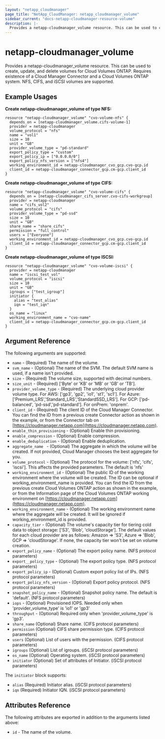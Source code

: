 ```yaml
---
layout: "netapp_cloudmanager"
page_title: "NetApp_CloudManager: netapp_cloudmanager_volume"
sidebar_current: "docs-netapp-cloudmanager-resource-volume"
description: |-
  Provides a netapp-cloudmanager_volume resource. This can be used to create, update, and delete volumes for Cloud Volumes ONTAP.
---
```


# netapp-cloudmanager_volume

Provides a netapp-cloudmanager_volume resource. This can be used to create, update, and delete volumes for Cloud Volumes ONTAP.
Requires existence of a Cloud Manager Connector and a Cloud Volumes ONTAP system.
NFS, CIFS, and iSCSI volumes are supported.

## Example Usages

**Create netapp-cloudmanager_volume of type NFS:**

```
resource "netapp-cloudmanager_volume" "cvo-volume-nfs" {
  depends_on = [netapp-cloudmanager_volume.cifs-volume-1]
  provider = netapp-cloudmanager
  volume_protocol = "nfs"
  name = "vol1"
  size = 10
  unit = "GB"
  provider_volume_type = "pd-standard"
  export_policy_type = "custom"
  export_policy_ip = ["0.0.0.0/0"]
  export_policy_nfs_version = ["nfs4"]
  working_environment_id = netapp-cloudmanager_cvo_gcp.cvo-gcp.id
  client_id = netapp-cloudmanager_connector_gcp.cm-gcp.client_id
}
```

**Create netapp-cloudmanager_volume of type CIFS:**

```
resource "netapp-cloudmanager_volume" "cvo-volume-cifs" {
  depends_on = [netapp-cloudmanager_cifs_server.cvo-cifs-workgroup]
  provider = netapp-cloudmanager
  name = "cifs_vol2"
  volume_protocol = "cifs"
  provider_volume_type = "pd-ssd"
  size = 10
  unit = "GB"
  share_name = "share_cifs"
  permission = "full_control"
  users = ["Everyone"]
  working_environment_id = netapp-cloudmanager_cvo_gcp.cvo-gcp.id
  client_id = netapp-cloudmanager_connector_gcp.cm-gcp.client_id
}
```

**Create netapp-cloudmanager_volume of type ISCSI:**

```
resource "netapp-cloudmanager_volume" "cvo-volume-iscsi" {
  provider = netapp-cloudmanager
  name = "iscsi_test_vol"
  volume_protocol = "iscsi"
  size = 10
  unit = "GB"
  igroups = ["test_igroup"]
  initiator {
    alias = "test_alias"
    iqn = "test_iqn"
  }
  os_name = "linux"
  working_environment_name = "cvo-name"
  client_id = netapp-cloudmanager_connector_gcp.cm-gcp.client_id
}
```


## Argument Reference

The following arguments are supported:

* `name` - (Required) The name of the volume.
* `svm_name` - (Optional) The name of the SVM. The default SVM name is used, if a name isn't provided.
* `size` - (Required) The volume size, supported with decimal numbers.
* `size_unit` - (Required) ['Byte' or 'KB' or 'MB' or 'GB' or 'TB'].
* `provider_volume_type` - (Required) The underlying cloud provider volume type. For AWS: ['gp3', 'gp2', 'io1', 'st1', 'sc1']. For Azure: ['Premium_LRS','Standard_LRS','StandardSSD_LRS']. For GCP: ['pd-balanced', 'pd-ssd','pd-standard']. For onPrem: 'onprem'.
* `client_id` - (Required) The client ID of the Cloud Manager Connector. You can find the ID from a previous create Connector action as shown in the example, or from the Connector tab on [https://cloudmanager.netapp.com](https://cloudmanager.netapp.com).
* `enable_thin_provisioning` - (Optional) Enable thin provisioning.
* `enable_compression` - (Optional) Enable compression.
* `enable_deduplication` - (Optional) Enable deduplication.
* `aggregate_name ` - (Optional) The aggregate in which the volume will be created. If not provided, Cloud Manager chooses the best aggregate for you.
* `volume_protocol` - (Optional) The protocol for the volume: ['nfs', 'cifs', 'iscsi']. This affects the provided parameters. The default is 'nfs'
* `working_environment_id` - (Optional) The public ID of the working environment where the volume will be created. The ID can be optional if working_environment_name is provided. You can find the ID from the previous create Cloud Volumes ONTAP action as shown in the example, or from the Information page of the Cloud Volumes ONTAP working environment on [https://cloudmanager.netapp.com](https://cloudmanager.netapp.com).
* `working_environment_name` - (Optional) The working environment name where the aggregate will be created. It will be ignored if working_environment_id is provided.
* `capacity_tier` - (Optional) The volume's capacity tier for tiering cold data to object storage: ['S3', 'Blob', 'cloudStorage']. The default values for each cloud provider are as follows: Amazon => 'S3', Azure => 'Blob', GCP => 'cloudStorage'. If none, the capacity tier won't be set on volume creation.
* `export_policy_name` - (Optional) The export policy name. (NFS protocol parameters)
* `export__policy_type` - (Optional) The export policy type. (NFS protocol parameters)
* `export_policy_ip` - (Optional) Custom export policy list of IPs. (NFS protocol parameters)
* `export_policy_nfs_version` - (Optional) Export policy protocol. (NFS protocol parameters)
* `snapshot_policy_name` - (Optional) Snapshot policy name. The default is 'default'. (NFS protocol parameters)
* `iops` - (Optional) Provisioned IOPS. Needed only when 'provider_volume_type' is 'io1' or 'gp3'
* `throughput` - (Optional) Required only when 'provider_volume_type' is 'gp3'.
* `share_name` (Optional) Share name. (CIFS protocol parameters)
* `permission` (Optional) CIFS share permission type. (CIFS protocol parameters)
* `users` (Optional) List of users with the permission. (CIFS protocol parameters)
* `igroups` (Optional) List of igroups. (iSCSI protocol parameters)
* `os_name` (Optional) Operating system. (iSCSI protocol parameters)
* `initiator` (Optional) Set of attributes of Initiator. (iSCSI protocol parameters)

The `initiator` block supports:
* `alias` (Required) Initiator alias. (iSCSI protocol parameters)
*  `iqn` (Required) Initiator IQN. (iSCSI protocol parameters)

## Attributes Reference

The following attributes are exported in addition to the arguments listed above:

* `id` - The name of the volume.

